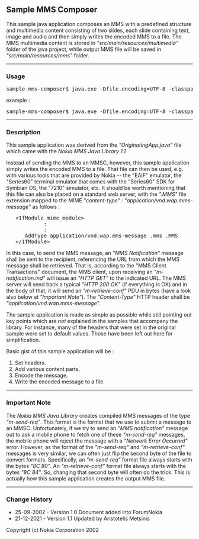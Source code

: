## Sample MMS Composer

This sample java application composes an MMS with a predefined structure and multimedia content consisting of two slides, each slide containing text, image and audio and then simply writes the encoded MMS to a file. The MMS multimedia content is stored in *"src/main/resources/multimedia"* folder of the java project, while output MMS file will be saved in *"src/main/resources/mms"* folder.

----

### Usage

<pre>
sample-mms-composer$ java.exe -Dfile.encoding=UTF-8 -classpath "target/classes;lib/MMSLibrary.jar" com.mms.composer.SampleMMSComposer &lt;address of the message sender> &lt;address of the message receiver> &lt;subject of the multimedia message>
</pre>

example :

<pre>
sample-mms-composer$ java.exe -Dfile.encoding=UTF-8 -classpath "target/classes;lib/MMSLibrary.jar" com.mms.composer.SampleMMSComposer "made by Aristotelis" +306900000000/TYPE=PLMN "This is a nice message ..."
</pre>

----

### Description

This sample application was derived from the *"OriginatingApp.java"* file which came with the *Nokia MMS Java Library 1.1*


Instead of sending the MMS to an MMSC, however, this sample application simply writes the encoded MMS to a file. That file can then be used, e.g. with various tools that are provided by Nokia -- the "EAIF" emulator, the "Series60" terminal emulator that comes with the "Series60" SDK for Symbian OS, the "7210" simulator, etc. It should be worth mentioning that this file can also be placed on a standard web server, with the *".MMS"* file extension mapped to the MIME *"content-type" : "application/vnd.wap.mms-message"* as follows :

<pre>
   &lt;IfModule mime_module>
	    	:
		    :
      AddType application/vnd.wap.mms-message .mms .MMS
   &lt;/IfModule>
</pre>

In this case, to send the MMS message, an *"MMS Notification"* message shall be sent to the recipient, referencing the URL from which the MMS message shall be retrieved. That is, according to the "MMS Client Transactions" document, the MMS client, upon receiving an *"m-notification.ind"* will issue an *"HTTP GET"* to the indicated URL. The MMS server will send back a typical *"HTTP 200 OK"* (if everything is OK) and in the body of that, it will send an *"m-retrieve-conf"* PDU in bytes (have a look also below at *"Important Note"*). The *"Content-Type"* HTTP header shall be *"application/vnd.wap.mms-message"*.

The sample application is made as simple as possible while still pointing out key points which are *not* explained in the samples that accompany the library. For instance, many of the headers that were set in the original sample were set to default values. Those have been left out here for simplification.

Basic gist of this sample application will be :
1) Set headers.
2) Add various content parts.
3) Encode the message.
4) Write the encoded message to a file.

----

### Important Note

The *Nokia MMS Java Library* creates compiled MMS messages of the type *"m-send-req"*. This format is the format that we use to submit a message to an MMSC. Unfortunately, if we try to send an *"MMS notification"* message out to ask a mobile phone to fetch one of these *"m-send-req"* messages, the mobile phone will reject the message with a *"Network Error Occurred"* error. However, as the format of the *"m-send-req"* and *"m-retrieve-conf"* messages is very similar, we can often just flip the second byte of the file to convert formats. Specifically, an *"m-send-req"* format file always starts with the bytes *"8C 80"*. An *"m-retrieve-conf"* format file always starts with the bytes *"8C 84"*. So, changing that second byte will often do the trick. This is actually how this sample application creates the output MMS file.

----

### Change History

* 25-09-2002 - Version 1.0 Document added into ForumNokia
* 21-12-2021 - Version 1.1 Updated by Aristotelis Metsinis

Copyright (c) Nokia Corporation 2002
